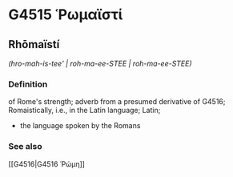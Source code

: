 # G4515 Ῥωμαϊστί

## Rhōmaïstí

_(hro-mah-is-tee' | roh-ma-ee-STEE | roh-ma-ee-STEE)_

### Definition

of Rome's strength; adverb from a presumed derivative of G4516; Romaistically, i.e., in the Latin language; Latin; 

- the language spoken by the Romans

### See also

[[G4516|G4516 Ῥώμη]]
